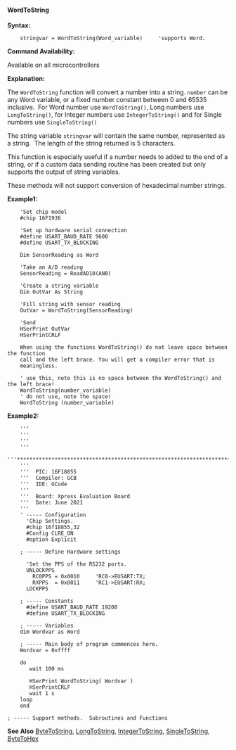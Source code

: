 <div class="section">

<div class="titlepage">

<div>

<div>

#### <span id="wordtostring"></span>WordToString

</div>

</div>

</div>

<span class="strong">**Syntax:**</span>

``` screen
    stringvar = WordToString(Word_variable)     'supports Word.
```

<span class="strong">**Command Availability:**</span>

Available on all microcontrollers

<span class="strong">**Explanation:**</span>

The `WordToString` function will convert a number into a string.
`number` can be any Word variable, or a fixed number constant between 0
and 65535 inclusive.  For Word number use `WordToString()`, Long numbers
use `LongToString()`, for Integer numbers use `IntegerToString()` and
for Single numbers use `SingleToString()`

The string variable `stringvar` will contain the same number,
represented as a string.  The length of the string returned is 5
characters.

This function is especially useful if a number needs to added to the end
of a string, or if a custom data sending routine has been created but
only supports the output of string variables.  
  
These methods will not support conversion of hexadecimal number
strings.  
  
<span class="strong">**Example1:**</span>

``` screen
    'Set chip model
    #chip 16F1936

    'Set up hardware serial connection
    #define USART_BAUD_RATE 9600
    #define USART_TX_BLOCKING

    Dim SensorReading as Word

    'Take an A/D reading
    SensorReading = ReadAD10(AN0)

    'Create a string variable
    Dim OutVar As String

    'Fill string with sensor reading
    OutVar = WordToString(SensorReading)

    'Send
    HSerPrint OutVar
    HSerPrintCRLF

    When using the functions WordToString() do not leave space between the function
    call and the left brace. You will get a compiler error that is
    meaningless.

    ' use this, note this is no space between the WordToString() and the left brace!
    WordToString(number_variable)
    ' do not use, note the space!
    WordToString (number_variable)
```

  
  
<span class="strong">**Example2:**</span>

``` screen
    '''
    '''
    '''
    '''
    '''************************************************************************
    '''
    '''  PIC: 16F18855
    '''  Compiler: GCB
    '''  IDE: GCode
    '''
    '''  Board: Xpress Evaluation Board
    '''  Date: June 2021
    '''
    ' ----- Configuration
      'Chip Settings.
      #chip 16f18855,32
      #Config CLRE_ON
      #option Explicit

    ; ----- Define Hardware settings

      'Set the PPS of the RS232 ports.
      UNLOCKPPS
        RC0PPS = 0x0010     'RC0->EUSART:TX;
        RXPPS  = 0x0011     'RC1->EUSART:RX;
      LOCKPPS

    ; ----- Constants
      #define USART_BAUD_RATE 19200
      #define USART_TX_BLOCKING

    ; ----- Variables
    dim Wordvar as Word

    ; ----- Main body of program commences here.
    Wordvar = 0xffff

    do
       wait 100 ms

       HSerPrint WordToString( Wordvar )
       HSerPrintCRLF
       wait 1 s
    loop
    end

; ----- Support methods.  Subroutines and Functions
```

  
  
<span class="strong">**See Also**</span>
<a href="bytetohex" class="link" title="ByteToHex">ByteToString</a>,
<a href="longtohex" class="link" title="LongToHex">LongToString</a>,
<a href="integertohex" class="link" title="IntegerToHex">IntegerToString</a>,
<a href="singletohex" class="link" title="SingleToHex">SingleToString</a>,
<a href="bytetohex" class="link" title="ByteToHex">ByteToHex</a>

</div>
